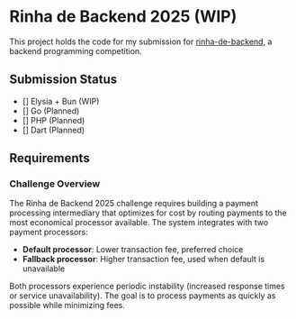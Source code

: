 # Rinha de Backend 2025 (WIP)

This project holds the code for my submission for [rinha-de-backend](https://github.com/zanfranceschi/rinha-de-backend-2025), a backend programming competition.

## Submission Status

- [] Elysia + Bun (WIP)
- [] Go (Planned)
- [] PHP (Planned)
- [] Dart (Planned)

## Requirements

### Challenge Overview

The Rinha de Backend 2025 challenge requires building a payment processing intermediary that optimizes for cost by routing payments to the most economical processor available. The system integrates with two payment processors:

- **Default processor**: Lower transaction fee, preferred choice
- **Fallback processor**: Higher transaction fee, used when default is unavailable

Both processors experience periodic instability (increased response times or service unavailability). The goal is to process payments as quickly as possible while minimizing fees.
